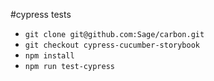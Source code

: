 #cypress tests

* `git clone git@github.com:Sage/carbon.git`
* `git checkout cypress-cucumber-storybook`
* `npm install`
* `npm run test-cypress`
